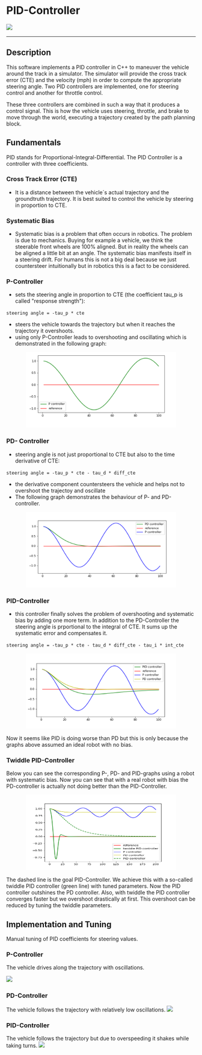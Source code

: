 # PID-Controller

![](readme_data/pid.gif)

---
## Description
This software implements a PID controller in C++ to maneuver the vehicle around the track in a simulator. The simulator will provide the cross track error (CTE) and the velocity (mph) in order to compute the appropriate steering angle.
Two PID controllers are implemented, one for steering control and another for throttle control.

These three controllers are combined in such a way that it produces a control signal. This is how the vehicle uses steering, throttle, and brake to move through the world, executing a trajectory created by the path planning block.

## Fundamentals
PID stands for Proportional-Integral-Differential. The PID Controller is a controller with three coefficients.

### Cross Track Error (CTE)
 * It is a distance between the vehicle´s actual trajectory and the groundtruth trajectory. It is best suited to control the vehicle by steering in proportion to CTE.
 
### Systematic Bias
* Systematic bias is a problem that often occurs in robotics. The problem is due to mechanics. Buying for example a vehicle, we think the steerable front wheels are 100% aligned. But in reality the wheels can be aligned a little bit at an angle. The systematic bias manifests itself in a steering drift. For humans this is not a big deal because we just countersteer intuitionally but in robotics this is a fact to be considered. 
 
### P-Controller 
* sets the steering angle in proportion to CTE (the coefficient tau_p is called "response strength"):

`steering angle = -tau_p * cte`

* steers the vehicle towards the trajectory but when it reaches the trajectory it overshoots.
* using only P-Controller leads to overshooting and oscillating which is demonstrated in the following graph:

<p align="center">
  <img width="400" height="200" src="readme_data/p.png">
</p>

### PD- Controller 
* steering angle is not just proportional to CTE but also to the time derivative of CTE:

`steering angle = -tau_p * cte - tau_d * diff_cte`

* the derivative component countersteers the vehicle and helps not to overshoot the trajectoy and oscillate
* The following graph demonstrates the behaviour of P- and PD-controller.

<p align="center">
  <img width="400" height="200" src="readme_data/pd.png">
</p>

### PID-Controller
* this controller finally solves the problem of overshooting and systematic bias by adding one more term. In addition to the PD-Controller the steering angle is prportional to the integral of CTE. It sums up the systematic error and compensates it.

`steering angle = -tau_p * cte - tau_d * diff_cte - tau_i * int_cte`

<p align="center">
  <img width="400" height="200" src="readme_data/pid.png">
</p>

Now it seems like PID is doing worse than PD but this is only because the graphs above assumed an ideal robot with no bias. 

### Twiddle PID-Controller
Below you can see the corresponding P-, PD-  and PID-graphs using a robot with systematic bias. Now you can see that with a real robot with bias the PD-controller is actually not doing better than the PID-Controller.

<p align="center">
  <img width="400" height="200" src="readme_data/twiddle.png">
</p>

The dashed line is the goal PID-Controller. We achieve this with a so-called twiddle PID controller (green line) with tuned parameters.
Now the PID controller outshines the PD controller. Also, with twiddle the PID controller converges faster but we overshoot drastically at first. This overshoot can be reduced by tuning the twiddle parameters.

## Implementation and Tuning
Manual tuning of PID coefficients for steering values.

### P-Controller
The vehicle drives along the trajectory with oscillations.

![](readme_data/p.gif)

### PD-Controller
The vehicle follows the trajectory with relatively low oscillations.
![](readme_data/d.gif)

### PID-Controller 
The vehicle follows the trajectory but due to overspeeding it shakes while taking turns.
![](readme_data/pid.gif)
